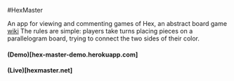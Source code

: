 #HexMaster

An app for viewing and commenting games of Hex, an abstract board game [wiki](http://en.wikipedia.org/wiki/Hex_(board_game))
The rules are simple: players take turns placing pieces on a parallelogram board, trying to connect the two sides of their
color.

#### (Demo)[hex-master-demo.herokuapp.com]
#### (Live)[hexmaster.net]
